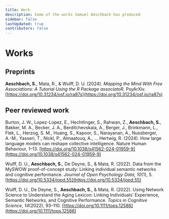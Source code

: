 ```yaml
---
title: Work
description: Some of the works Samuel Aeschbach has produced
sidebar: false
lastUpdated: true
contributors: false
---
```


# Works

## Preprints

**Aeschbach, S.**, Mata, R., & Wulff, D. U. (2024). _Mapping the Mind With Free Associations: A Tutorial Using the R Package associatoR._ PsyArXiv. [https://doi.org/10.31234/osf.io/ra87s](https://doi.org/10.31234/osf.io/ra87s)

## Peer reviewed work

Burton, J. W., Lopez-Lopez, E., Hechtlinger, S., Rahwan, Z., **Aeschbach, S.**, Bakker, M. A., Becker, J. A., Berditchevskaia, A., Berger, J., Brinkmann, L., Flek, L., Herzog, S. M., Huang, S., Kapoor, S., Narayanan, A., Nussberger, A.-M., Yasseri, T., Nickl, P., Almaatouq, A., … Hertwig, R. (2024). How large language models can reshape collective intelligence. Nature Human Behaviour, 1–13. [https://doi.org/10.1038/s41562-024-01959-9](https://doi.org/10.1038/s41562-024-01959-9)

Wulff, D. U., **Aeschbach, S.**, De Deyne, S., & Mata, R. (2022). Data from the MySWOW proof-of-concept study: Linking individual semantic networks and cognitive performance. _Journal of Open Psychology Data, 10_(1), 5. [https://doi.org/10.5334/jopd.55](https://doi.org/10.5334/jopd.55)

Wulff, D. U., De Deyne, S., **Aeschbach, S.**, & Mata, R. (2022). Using Network Science to Understand the Aging Lexicon: Linking Individuals’ Experience, Semantic Networks, and Cognitive Performance. _Topics in Cognitive Science_, _14_(2022), 93–110. [https://doi.org/10.1111/tops.12586](https://doi.org/10.1111/tops.12586)
